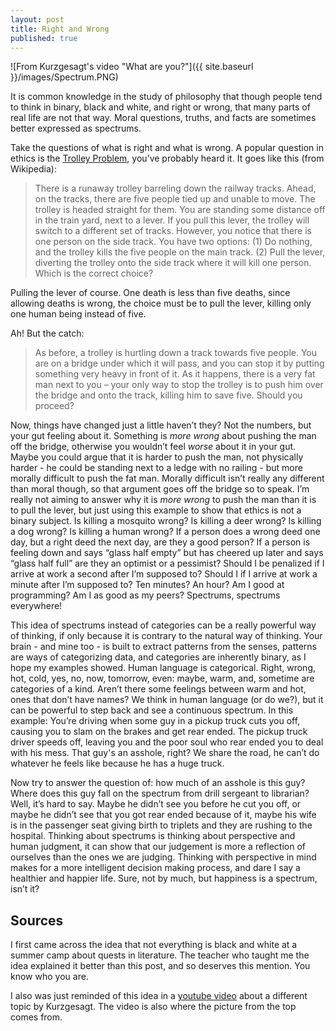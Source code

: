 ```yaml
---
layout: post
title: Right and Wrong
published: true
---
```


![From Kurzgesagt's video "What are you?"]({{ site.baseurl }}/images/Spectrum.PNG)

It is common knowledge in the study of philosophy that though people tend to think in binary, black and white, and right or wrong, that many parts of real life are not that way. Moral questions, truths, and facts are sometimes better expressed as spectrums.

Take the questions of what is right and what is wrong. A popular question in ethics is the [Trolley Problem](https://en.wikipedia.org/wiki/Trolley_problem), you’ve probably heard it. It goes like this (from Wikipedia):
> There is a runaway trolley barreling down the railway tracks. Ahead, on the tracks, there are five people tied up and unable to move. The trolley is headed straight for them. You are standing some distance off in the train yard, next to a lever. If you pull this lever, the trolley will switch to a different set of tracks. However, you notice that there is one person on the side track. You have two options: (1) Do nothing, and the trolley kills the five people on the main track. (2) Pull the lever, diverting the trolley onto the side track where it will kill one person. Which is the correct choice?

Pulling the lever of course. One death is less than five deaths, since allowing deaths is wrong, the choice must be to pull the lever, killing only one human being instead of five.

Ah! But the catch:
> As before, a trolley is hurtling down a track towards five people. You are on a bridge under which it will pass, and you can stop it by putting something very heavy in front of it. As it happens, there is a very fat man next to you – your only way to stop the trolley is to push him over the bridge and onto the track, killing him to save five. Should you proceed?

Now, things have changed just a little haven’t they? Not the numbers, but your gut feeling about it. Something is _more wrong_ about pushing the man off the bridge, otherwise you wouldn’t feel _worse_ about it in your gut. Maybe you could argue that it is harder to push the man, not physically harder - he could be standing next to a ledge with no railing - but more morally difficult to push the fat man. Morally difficult isn’t really any different than moral though, so that argument goes off the bridge so to speak. I’m really not aiming to answer why it is _more wrong_ to push the man than it is to pull the lever, but just using this example to show that ethics is not a binary subject. Is killing a mosquito wrong? Is killing a deer wrong? Is killing a dog wrong? Is killing a human wrong? If a person does a wrong deed one day, but a right deed the next day, are they a good person? If a person is feeling down and says “glass half empty” but has cheered up later and says “glass half full” are they an optimist or a pessimist? Should I be penalized if I arrive at work a second after I’m supposed to? Should I if I arrive at work a minute after I’m supposed to? Ten minutes? An hour? Am I good at programming? Am I as good as my peers? Spectrums, spectrums everywhere!

This idea of spectrums instead of categories can be a really powerful way of thinking, if only because it is contrary to the natural way of thinking. Your brain - and mine too - is built to extract patterns from the senses, patterns are ways of categorizing data, and categories are inherently binary, as I hope my examples showed. Human language is categorical. Right, wrong, hot, cold, yes, no, now, tomorrow, even: maybe, warm, and, sometime are categories of a kind. Aren’t there some feelings between warm and hot, ones that don’t have names? 
We think in human language (or do we?), but it can be powerful to step back and see a continuous spectrum. In this example: You’re driving when some guy in a pickup truck cuts you off, causing you to slam on the brakes and get rear ended. The pickup truck driver speeds off, leaving you and the poor soul who rear ended you to deal with his mess. That guy's an asshole, right? We share the road, he can’t do whatever he feels like because he has a huge truck. 

Now try to answer the question of: how much of an asshole is this guy? Where does this guy fall on the spectrum from drill sergeant to librarian? Well, it’s hard to say. Maybe he didn’t see you before he cut you off, or maybe he didn’t see that you got rear ended because of it, maybe his wife is in the passenger seat giving birth to triplets and they are rushing to the hospital. Thinking about spectrums is thinking about perspective and human judgment, it can show that our judgement is more a reflection of ourselves than the ones we are judging. Thinking with perspective in mind makes for a more intelligent decision making process, and dare I say a healthier and happier life. Sure, not by much, but happiness is a spectrum, isn’t it? 

## Sources

I first came across the idea that not everything is black and white at a summer camp about quests in literature. The teacher who taught me the idea explained it better than this post, and so deserves this mention. You know who you are.

I also was just reminded of this idea in a [youtube video](https://youtu.be/JQVmkDUkZT4) about a different topic by Kurzgesagt. The video is also where the picture from the top comes from.

